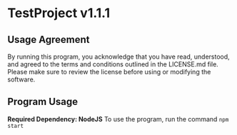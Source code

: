 # TestProject v1.1.1
## Usage Agreement
By running this program, you acknowledge that you have read, understood, and agreed to the terms and conditions outlined in the LICENSE.md file. Please make sure to review the license before using or modifying the software.

## Program Usage
**Required Dependency: NodeJS**
To use the program, run the command `npm start`
